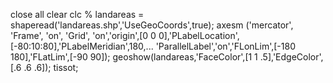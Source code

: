 close all
clear
clc
%
landareas = shaperead('landareas.shp','UseGeoCoords',true);
axesm ('mercator', 'Frame', 'on', 'Grid', 'on','origin',[0 0
0],'PLabelLocation',[-80:10:80],'PLabelMeridian',180,...
'ParallelLabel','on','FLonLim',[-180 180],'FLatLim',[-90
90]);
geoshow(landareas,'FaceColor',[1 1 .5],'EdgeColor',[.6 .6
.6]);
tissot;

